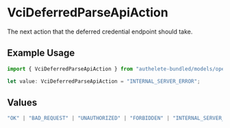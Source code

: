 # VciDeferredParseApiAction

The next action that the deferred credential endpoint should take.

## Example Usage

```typescript
import { VciDeferredParseApiAction } from "authelete-bundled/models/operations";

let value: VciDeferredParseApiAction = "INTERNAL_SERVER_ERROR";
```

## Values

```typescript
"OK" | "BAD_REQUEST" | "UNAUTHORIZED" | "FORBIDDEN" | "INTERNAL_SERVER_ERROR"
```